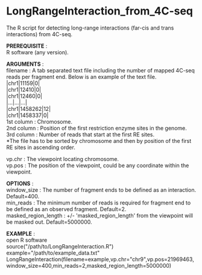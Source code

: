 # LongRangeInteraction_from_4C-seq  
The R script for detecting long-range interactions (far-cis and trans interactions) from 4C-seq.  
  
**PREREQUISITE** :  
  R software (any version).  
      
**ARGUMENTS** :  
  filename : A tab separated text file including the number of mapped 4C-seq reads per fragment end. Below is an example of the text file.  
    |chr1|11159|0|  
    |chr1|12410|0|  
    |chr1|12460|0|  
    |...|...|...|  
    |chr1|1458262|12|  
    |chr1|1458337|0|  
    1st column : Chromosome.  
    2nd column : Position of the first restriction enzyme sites in the genome.  
    3rd column : Number of reads that start at the first RE sites.  
    *The file has to be sorted by chromosome and then by position of the first RE sites in ascending order.  
    
  vp.chr : The viewpoint locating chromosome.  
  vp.pos : The position of the viewpoint, could be any coordinate within the viewpoint.  
      
**OPTIONS** :  
  window_size : The number of fragment ends to be defined as an interaction. Default=400.  
  min_reads : The minimum number of reads is required for fragment end to be defined as an observed fragment. Default=2.  
  masked_region_length :  +/- 'masked_region_length' from the viewpoint will be masked out. Default=5000000.  
      
      
**EXAMPLE** :  
  open R software  
  source("/path/to/LongRangeInteraction.R")  
  example="/path/to/example_data.txt"  
  LongRangeInteraction(filename=example,vp.chr="chr9",vp.pos=21969463,window_size=400,min_reads=2,masked_region_length=5000000)  
